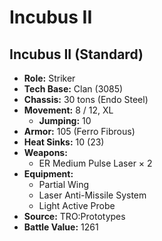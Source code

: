 # Incubus II
## Incubus II (Standard)
- **Role:** Striker
- **Tech Base:** Clan (3085)
- **Chassis:** 30 tons (Endo Steel)
- **Movement:** 8 / 12, XL
  - **Jumping:** 10
- **Armor:** 105 (Ferro Fibrous)
- **Heat Sinks:** 10 (23)
- **Weapons:**
  - ER Medium Pulse Laser × 2
- **Equipment:**
  - Partial Wing
  - Laser Anti-Missile System
  - Light Active Probe
- **Source:** TRO:Prototypes
- **Battle Value:** 1261

